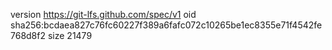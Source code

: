 version https://git-lfs.github.com/spec/v1
oid sha256:bcdaea827c76fc60227f389a6fafc072c10265be1ec8355e71f4542fe768d8f2
size 21479
